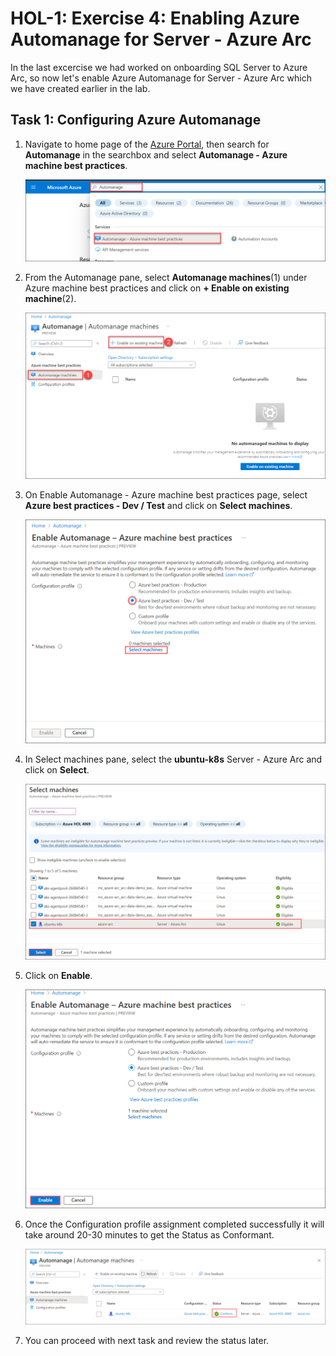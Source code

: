 # HOL-1: Exercise 4: Enabling Azure Automanage for Server - Azure Arc

In the last excercise we had worked on onboarding SQL Server to Azure Arc, so now let's enable Azure Automanage for Server - Azure Arc which we have created earlier in the lab.

## Task 1: Configuring Azure Automanage

1. Navigate to home page of the [Azure Portal](https://portal.azure.com/#home), then search for **Automanage** in the searchbox and select **Automanage - Azure machine best practices**.

   ![](.././media/hol1-ex4-automanage-1.png "searchautoamanage")
   
2. From the Automanage pane, select **Automanage machines**(1) under Azure machine best practices and click on **+ Enable on existing machine**(2).

   ![](.././media/hol1-ex4-automanage-3.png "searchautoamanage")

3. On Enable Automanage - Azure machine best practices page, select **Azure best practices - Dev / Test** and click on **Select machines**.

   ![](.././media/hol1-ex4-automanage-4.png "searchautoamanage")

4. In Select machines pane, select the **ubuntu-k8s** Server - Azure Arc and click on **Select**.

   ![](.././media/hol1-ex4-automanage-5.png "searchautoamanage")

5. Click on **Enable**.

   ![](.././media/hol1-ex4-automanage-6.png "searchautoamanage")

6. Once the Configuration profile assignment completed successfully it will take around 20-30 minutes to get the Status as Conformant.

   ![](.././media/hol1-ex4-automanage-7new.png "searchautoamanage")

7. You can proceed with next task and review the status later.

